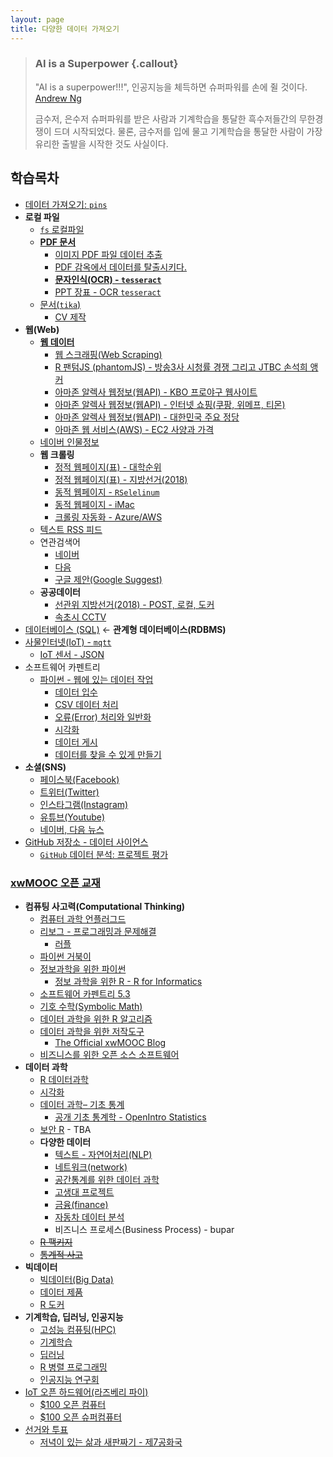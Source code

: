 ```yaml
---
layout: page
title: 다양한 데이터 가져오기
---
```


> ### AI is a Superpower {.callout}
>
> "AI is a superpower!!!", 인공지능을 체득하면 슈퍼파워를 손에 쥘 것이다. [Andrew Ng](https://twitter.com/andrewyng/status/728986380638916609)
>
> 금수저, 은수저 슈퍼파워를 받은 사람과 기계학습을 통달한 흑수저들간의 무한경쟁이 드뎌 시작되었다. 물론, 
> 금수저를 입에 물고 기계학습을 통달한 사람이 가장 유리한 출발을 시작한 것도 사실이다.



## 학습목차 

- [데이터 가져오기: `pins`](ingest-data.html)
- **로컬 파일**
    - [`fs` 로컬파일](ingest-data-fs.html)
    - **[PDF 문서](ds-extract-pdf.html)**
        - [이미지 PDF 파일 데이터 추출](ds-extract-text-from-pdf.html)
        - [PDF 감옥에서 데이터를 탈출시키다.](ds-extract-text-from-pdf-survey.html)
        - **[문자인식(OCR) - `tesseract`](ingest-ocr.html)**
        - [PPT 장표 - OCR `tesseract`](ingest-ocr-ppt.html)
    - [문서(`tika`)](ingest-tika.html)
        - [CV 제작](create-cv.html)
- **웹(Web)**
    + **[웹 데이터](https://statkclee.github.io/data-science/ds-webdata.html)**
        - [웹 스크래핑(Web Scraping)](https://statkclee.github.io/data-science/data-scraping.html)
        - [R 팬텀JS (phantomJS) - 방송3사 시청률 경쟁 그리고 JTBC 손석희 앵커](https://statkclee.github.io/data-science/ds-phantomJS.html)
        - [아마존 알렉사 웹정보(웹API) - KBO 프로야구 웹사이트](https://statkclee.github.io/data-science/data-webapi-aws-alexa.html)
        - [아마존 알렉사 웹정보(웹API) - 인터넷 쇼핑(쿠팡, 위메프, 티몬)](https://statkclee.github.io/data-science/data-webapi-social-shopping.html)
        - [아마존 알렉사 웹정보(웹API) - 대한민국 주요 정당](https://statkclee.github.io/data-science/data-webapi-party.html)
        - [아마존 웹 서비스(AWS) - EC2 사양과 가격](https://statkclee.github.io/data-science/ds-aws-webservice.html)
    + [네이버 인물정보](naver-people-info.html)
    + **웹 크롤링**
        - [정적 웹페이지(표) - 대학순위](static-webpage-table.html)
        - [정적 웹페이지(표) - 지방선거(2018)](static-webpage-table-2018.html)
        - [동적 웹페이지 - `RSelelinum`](dynamic-webpage-selenium.html)
        - [동적 웹페이지 - iMac](dynamic-webpage-imac.html)
        - [크롤링 자동화 - Azure/AWS](crawl-automation.html)
    + [텍스트 RSS 피드](ingest-rss.html)
    + 연관검색어
        + [네이버](http://statkclee.github.io/politics/naver-related-search.html)
        + [다음](daum-related-search.html)
        + [구글 제안(Google Suggest)](google-suggest.html)
    - **공공데이터**
        - [선관위 지방선거(2018) - POST, 로컬, 도커](election-post-docker.html)
        - [속초시 CCTV](cctv-sokcho.html)
- [데이터베이스 (SQL)](https://statkclee.github.io/data-science/) &larr; **관계형 데이터베이스(RDBMS)**
- [사물인터넷(IoT) - `mqtt`](ingest-mqtt.html)
    - [IoT 센서 - JSON](ingest-iot-json.html)
- 소프트웨어 카펜트리
    + [파이썬 - 웹에 있는 데이터 작업](http://statkclee.github.io/web-data-python/)
        * [데이터 입수](http://statkclee.github.io/web-data-python/01-getdata.html)
        * [CSV 데이터 처리](http://statkclee.github.io/web-data-python/02-csv.html)
        * [오류(Error) 처리와 일반화](http://statkclee.github.io/web-data-python/03-generalize.html)
        * [시각화](http://statkclee.github.io/web-data-python/04-visualize.html)
        * [데이터 게시](http://statkclee.github.io/web-data-python/05-makedata.html)
        * [데이터를 찾을 수 있게 만들기](http://statkclee.github.io/web-data-python/06-findable.html)
- **소셜(SNS)**
    + [페이스북(Facebook)](ingest-facebook.html)
    + [트위터(Twitter)](ingest-twitter.html)
    + [인스타그램(Instagram)](ingest-instagram.html)
    + [유튜브(Youtube)](ingest-youtube.html)
    + [네이버, 다음 뉴스](ingest-news.html)
- [GitHub 저장소 - 데이터 사이언스](ingest-github-repo.html)
    + [`GitHub` 데이터 분석: 프로젝트 평가](ingest-data-github-data-analysis.html)


### [xwMOOC 오픈 교재](https://statkclee.github.io/xwMOOC/)

- **컴퓨팅 사고력(Computational Thinking)**
    - [컴퓨터 과학 언플러그드](http://statkclee.github.io/unplugged)  
    - [리보그 - 프로그래밍과 문제해결](https://statkclee.github.io/code-perspectives/)  
         - [러플](http://statkclee.github.io/rur-ple/)  
    - [파이썬 거북이](http://swcarpentry.github.io/python-novice-turtles/index-kr.html)  
    - [정보과학을 위한 파이썬](https://statkclee.github.io/pythonlearn-kr/)  
        + [정보 과학을 위한 R - R for Informatics](https://statkclee.github.io/r4inf/)
    - [소프트웨어 카펜트리 5.3](http://statkclee.github.io/swcarpentry-version-5-3-new/)
    - [기호 수학(Symbolic Math)](https://statkclee.github.io/symbolic-math/)
    - [데이터 과학을 위한 R 알고리즘](https://statkclee.github.io/r-algorithm/)
    - [데이터 과학을 위한 저작도구](https://statkclee.github.io/ds-authoring/)
        - [The Official xwMOOC Blog](https://xwmooc.netlify.com/)
    - [비즈니스를 위한 오픈 소스 소프트웨어](http://statkclee.github.io/open-source-for-business/)    
- **데이터 과학**
    - [R 데이터과학](https://statkclee.github.io/data-science/)
    - [시각화](https://statkclee.github.io/viz/)
    - [데이터 과학– 기초 통계](https://statkclee.github.io/statistics/)    
        - [공개 기초 통계학 - OpenIntro Statistics](https://statkclee.github.io/openIntro-statistics-bookdown/)
    - [보안 R](https://statkclee.github.io/security/) - TBA
    - **다양한 데이터**
        + [텍스트 - 자연어처리(NLP)](https://statkclee.github.io/text/)
        + [네트워크(network)](https://statkclee.github.io/network)
        + [공간통계를 위한 데이터 과학](https://statkclee.github.io/spatial/)        
        + [고생대 프로젝트](http://statkclee.github.io/trilobite)
        + [금융(finance)](https://statkclee.github.io/finance/)
        + [자동차 데이터 분석](https://statkclee.github.io/automotive/)
        + 비즈니스 프로세스(Business Process) - bupar
    - [~~R 팩키지~~](http://r-pkgs.xwmooc.org/)
    - [~~통계적 사고~~](http://think-stat.xwmooc.org/)
- **빅데이터**
    - [빅데이터(Big Data)](http://statkclee.github.io/bigdata)
    - [데이터 제품](https://statkclee.github.io/data-product/)
    - [R 도커](http://statkclee.github.io/r-docker/)
- **기계학습, 딥러닝, 인공지능**
    - [고성능 컴퓨팅(HPC)](http://statkclee.github.io/hpc)
    - [기계학습](http://statkclee.github.io/ml)
    - [딥러닝](http://statkclee.github.io/deep-learning)
    - [R 병렬 프로그래밍](http://statkclee.github.io/parallel-r/)
    - [인공지능 연구회](https://statkclee.github.io/ai-lab/)
- [IoT 오픈 하드웨어(라즈베리 파이)](http://statkclee.github.io/raspberry-pi)
    - [$100 오픈 컴퓨터](https://statkclee.github.io/one-page/)   
    - [$100 오픈 슈퍼컴퓨터](https://statkclee.github.io/hpc/)
- [선거와 투표](http://statkclee.github.io/politics)
    - [저녁이 있는 삶과 새판짜기 - 제7공화국](https://statkclee.github.io/hq/)
